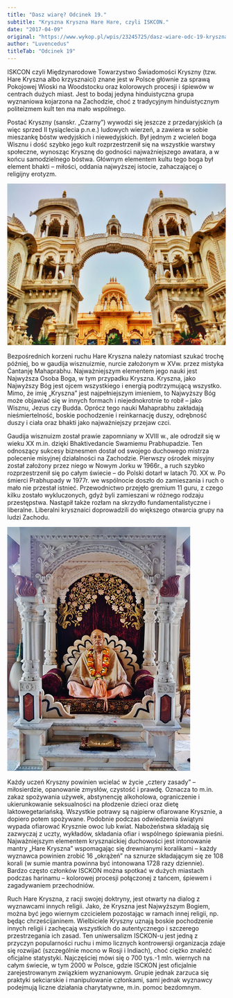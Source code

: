 ```yaml
---
title: "Dasz wiarę? Odcinek 19."
subtitle: "Kryszna Kryszna Hare Hare, czyli ISKCON."
date: "2017-04-09"
original: "https://www.wykop.pl/wpis/23245725/dasz-wiare-odc-19-kryszna-kryszna-hare-hare-czyli-/"
author: "Luvencedus"
titleTab: "Odcinek 19"
---
```


ISKCON czyli Międzynarodowe Towarzystwo Świadomości Kryszny (tzw. Hare Kryszna albo krzysznaici) znane jest w Polsce głównie za sprawą Pokojowej Wioski na Woodstocku oraz kolorowych procesji i śpiewów w centrach dużych miast. Jest to bodaj jedyna hinduistyczna grupa wyznaniowa kojarzona na Zachodzie, choć z tradycyjnym hinduistycznym politeizmem kult ten ma mało wspólnego.

Postać Kryszny (sanskr. „Czarny”) wywodzi się jeszcze z przedaryjskich (a więc sprzed II tysiąclecia p.n.e.) ludowych wierzeń, a zawiera w sobie mieszankę bóstw wedyjskich i niewedyjskich. Był jednym z wcieleń boga Wisznu i dość szybko jego kult rozprzestrzenił się na wszystkie warstwy społeczne, wynosząc Krysznę do godności najważniejszego awatara, a w końcu samodzielnego bóstwa. Głównym elementem kultu tego boga był element bhakti – miłości, oddania najwyższej istocie, zahaczającej o religijny erotyzm.

![Kryszniacka świątynia we Vrindavan, Indie](../images/odc19/iskon_temple.jpg "Kryszniacka świątynia we Vrindavan, Indie.")

Bezpośrednich korzeni ruchu Hare Kryszna należy natomiast szukać trochę później, bo w gaudija wisznuizmie, nurcie założonym w XVw. przez mistyka Ćantanję Mahaprabhu. Najważniejszym elementem jego nauki jest Najwyższa Osoba Boga, w tym przypadku Kryszna. Kryszna, jako Najwyższy Bóg jest ojcem wszystkiego i energią podtrzymującą wszystko. Mimo, że imię „Kryszna” jest najpełniejszym imieniem, to Najwyższy Bóg może objawiać się w innych formach i niejednokrotnie to robił – jako Wisznu, Jezus czy Budda. Oprócz tego nauki Mahaprabhu zakładają nieśmiertelność, boskie pochodzenie i reinkarnację duszy, odrębność duszy i ciała oraz bhakti jako najważniejszy przejaw czci.

Gaudija wisznuizm został prawie zapomniany w XVIII w., ale odrodził się w wieku XX m.in. dzięki Bhaktivedancie Swamiemu Prabhupadzie. Ten odnoszący sukcesy biznesmen dostał od swojego duchowego mistrza polecenie misyjnej działalności na Zachodzie. Pierwszy ośrodek misyjny został założony przez niego w Nowym Jorku w 1966r., a ruch szybko rozprzestrzenił się po całym świecie – do Polski dotarł w latach 70. XX w. Po śmierci Prabhupady w 1977r. we wspólnocie doszło do zamieszania i ruch o mało nie przestał istnieć. Przewodnictwo przejęło gremium 11 guru, z czego kilku zostało wykluczonych, gdyż byli zamieszani w różnego rodzaju przestępstwa. Nastąpił także rozłam na skrzydło fundamentalistyczne i liberalne. Liberalni krysznaici doprowadzili do większego otwarcia grupy na ludzi Zachodu.

![Rzeźba przedstawiająca założyciela ISKCON, Prabhupadę](../images/odc19/srila_praphubada.jpg "Rzeźba przedstawiająca założyciela ISKCON, Prabhupadę.")

Każdy uczeń Kryszny powinien wcielać w życie „cztery zasady” – miłosierdzie, opanowanie zmysłów, czystość i prawdę. Oznacza to m.in. zakaz spożywania używek, abstynencję alkoholowa, ograniczenie i ukierunkowanie seksualności na płodzenie dzieci oraz dietę laktowegetariańską. Wszystkie potrawy są najpierw ofiarowane Krysznie, a dopiero potem spożywane. Podobnie podczas odwiedzenia świątyni wypada ofiarować Krysznie owoc lub kwiat. Nabożeństwa składają się zazwyczaj z uczty, wykładów, składania ofiar i wspólnego śpiewania pieśni. Najważniejszym elementem krysznaickiej duchowości jest intonowanie mantry „Hare Kryszna” wspomagając się drewnianymi koralikami – każdy wyznawca powinien zrobić 16 „okrążeń” na sznurze składającym się ze 108 korali (w sumie mantra powinna być intonowana 1728 razy dziennie). Bardzo często członków ISCKON można spotkać w dużych miastach podczas harinamu – kolorowej procesji połączonej z tańcem, śpiewem i zagadywaniem przechodniów.

Ruch Hare Kryszna, z racji swojej doktryny, jest otwarty na dialog z wyznawcami innych religii. Jako, że Kryszna jest Najwyższym Bogiem, można być jego wiernym czcicielem pozostając w ramach innej religii, np. będąc chrześcijaninem. Wielbiciele Kryszny uznają boskie pochodzenie innych religii i zachęcają wszystkich do autentycznego i szczerego przestrzegania ich zasad. Ten uniwersalizm ISCKON-u jest jedną z przyczyn popularności ruchu i mimo licznych kontrowersji organizacja zdaje się rozwijać (szczególnie mocno w Rosji i Indiach), choć ciężko znaleźć oficjalne statystyki. Najczęściej mówi się o 700 tys.-1 mln. wiernych na całym świecie, w tym 2000 w Polsce, gdzie ISCKON jest oficjalnie zarejestrowanym związkiem wyznaniowym. Grupie jednak zarzuca się praktyki sekciarskie i manipulowanie członkami, sami jednak wyznawcy podejmują liczne działania charytatywne, m.in. pomoc bezdomnym.
